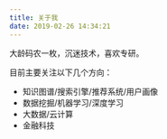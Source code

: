```yaml
---
title: 关于我
date: 2019-02-26 14:34:21
---
```


大龄码农一枚，沉迷技术，喜欢专研。

目前主要关注以下几个方向：

* 知识图谱/搜索引擎/推荐系统/用户画像
* 数据挖掘/机器学习/深度学习
* 大数据/云计算
* 金融科技

